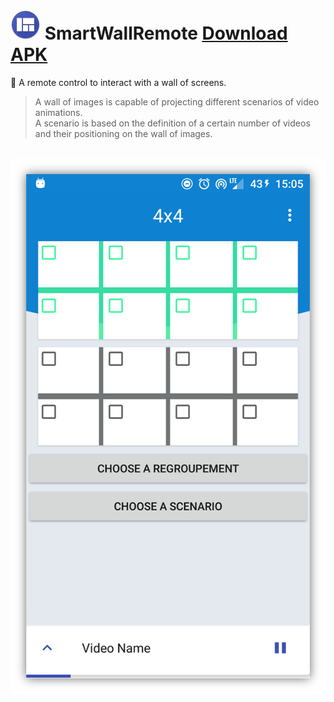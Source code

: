 ![logo](./app/src/main/res/mipmap-mdpi/ic_launcher.png) SmartWallRemote [Download APK](app/build/outputs/apk/debug)
==

:iphone: A remote control to interact with a wall of screens.

> A wall of images is capable of projecting different scenarios of video animations.  
> A scenario is based on the definition of a certain number of videos and their positioning on the wall of images.

<p align="center">
  <a href="./screen.png">
    <img alt="ScreenShot~ prompt" src="./screen.png">
  </a>
</p>
